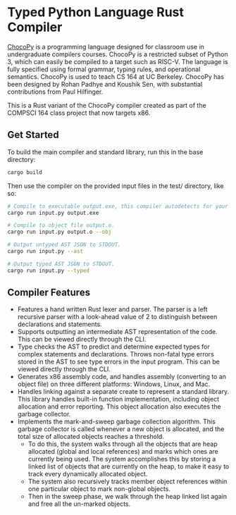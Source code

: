 # Typed Python Language Rust Compiler

[ChocoPy](https://chocopy.org/) is a programming language designed for classroom use in undergraduate compilers courses. ChocoPy is a restricted subset of Python 3, which can easily be compiled to a target such as RISC-V. The language is fully specified using formal grammar, typing rules, and operational semantics. ChocoPy is used to teach CS 164 at UC Berkeley. ChocoPy has been designed by Rohan Padhye and Koushik Sen, with substantial contributions from Paul Hilfinger.

This is a Rust variant of the ChocoPy compiler created as part of the COMPSCI 164 class project that now targets x86.

## Get Started

To build the main compiler and standard library, run this in the base directory:

```bash
cargo build
```

Then use the compiler on the provided input files in the test/ directory, like so:

```bash
# Compile to executable output.exe, this compiler autodetects for your platform.
cargo run input.py output.exe

# Compile to object file output.o.
cargo run input.py output.o --obj

# Output untyped AST JSON to STDOUT.
cargo run input.py --ast

# Output typed AST JSON to STDOUT.
cargo run input.py --typed
```

## Compiler Features
- Features a hand written Rust lexer and parser. The parser is a left recursive parser with a look-ahead value of 2 to distinguish between declarations and statements.
- Supports outputting an intermediate AST representation of the code. This can be viewed directly through the CLI.
- Type checks the AST to predict and determine expected types for complex statements and declarations. Throws non-fatal type errors stored in the AST to see type errors in the input program. This can be viewed directly through the CLI.
- Generates x86 assembly code, and handles assembly (converting to an object file) on three different platforms: Windows, Linux, and Mac.
- Handles linking against a separate create to represent a standard library. This library handles built-in function implementation, including object allocation and error reporting. This object allocation also executes the garbage collector.
- Implements the mark-and-sweep garbage collection algorithm. This garbage collector is called whenever a new object is allocated, and the total size of allocated objects reaches a threshold.
    - To do this, the system walks through all the objects that are heap allocated (global and local references) and marks which ones are currently being used. The system accomplishes this by storing a linked list of objects that are currently on the heap, to make it easy to track every dynamically allocated object.
    - The system also recursively tracks member object references within one particular object to mark non-global objects.
    - Then in the sweep phase, we walk through the heap linked list again and free all the un-marked objects.